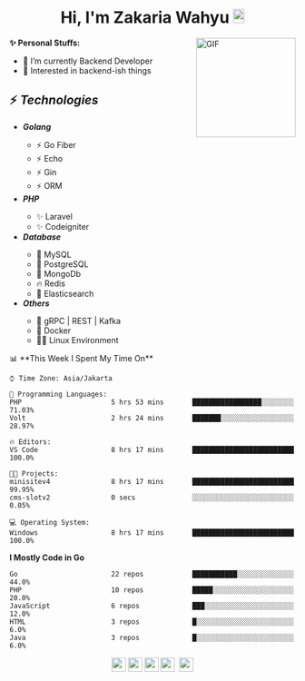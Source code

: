 <h1 align="center">Hi, I'm Zakaria Wahyu <img src="https://github.com/TheDudeThatCode/TheDudeThatCode/blob/master/Assets/Hi.gif" width="20px" height="25px"></h1>

<img align="right" alt="GIF" height="175px" src="https://www.nayakapratama.co.id/wp-content/uploads/2019/07/Website-Maintenance.gif" />

**✨ Personal Stuffs:**
- 🔭 I’m currently Backend Developer
- 🌱 Interested in backend-ish things

<h2>⚡ <i>Technologies</i></h2>
<ul>
<li><strong><i>Golang</i></strong></li>
  <ul>
    <li>⚡ Go Fiber</li>
    <li>⚡ Echo</li>
    <li>⚡ Gin</li>
    <li>⚡ ORM</li>
  </ul>
<li><strong><i>PHP</i></strong></li>
  <ul>
    <li>✨ Laravel</li>
    <li>✨ Codeigniter</li>
  </ul>
<li><strong><i>Database</i></strong></li>
  <ul>
    <li>🐬 MySQL</li>
    <li>🐘 PostgreSQL</li>
    <li>🍃 MongoDb</li>
    <li>🔥 Redis</li>
    <li>🔎 Elasticsearch</li>
  </ul>
  <li><strong><i>Others</i></strong></li>
  <ul>
    <li>💫 gRPC | REST | Kafka</li>
    <li>🐳 Docker</li>
    <li>👨‍💻 Linux Environment</li>
  </ul>
</ul>
<!--START_SECTION:waka-->
📊 **This Week I Spent My Time On** 

```text
⌚︎ Time Zone: Asia/Jakarta

💬 Programming Languages: 
PHP                      5 hrs 53 mins       █████████████████░░░░░░░░   71.03% 
Volt                     2 hrs 24 mins       ███████░░░░░░░░░░░░░░░░░░   28.97%

🔥 Editors: 
VS Code                  8 hrs 17 mins       █████████████████████████   100.0%

🐱‍💻 Projects: 
minisitev4               8 hrs 17 mins       █████████████████████████   99.95% 
cms-slotv2               0 secs              ░░░░░░░░░░░░░░░░░░░░░░░░░   0.05%

💻 Operating System: 
Windows                  8 hrs 17 mins       █████████████████████████   100.0%

```

**I Mostly Code in Go** 

```text
Go                       22 repos            ███████████░░░░░░░░░░░░░░   44.0% 
PHP                      10 repos            █████░░░░░░░░░░░░░░░░░░░░   20.0% 
JavaScript               6 repos             ███░░░░░░░░░░░░░░░░░░░░░░   12.0% 
HTML                     3 repos             █░░░░░░░░░░░░░░░░░░░░░░░░   6.0% 
Java                     3 repos             █░░░░░░░░░░░░░░░░░░░░░░░░   6.0%

```



<!--END_SECTION:waka-->

<p align="center">
<a href="https://www.linkedin.com/in/zakariawahyu" target="_blank"><img src="https://img.shields.io/badge/linkedin-%230077B5.svg?&style=for-the-badge&logo=linkedin&logoColor=white" height=25></a>
<a href="https://medium.com/@zakariawahyu" target="_blank"><img src="https://img.shields.io/badge/Medium-12100E?style=for-the-badge&logo=medium&logoColor=white" height=25></a>
<a href="https://medium.com/@zakariawahyu" target="_blank"><img src="https://img.shields.io/badge/Portfolio-2300843e?style=for-the-badge&logo=About.me&logoColor=white" height=25></a>
<a href="https://www.twitter.com/_zakariawahyu" target="_blank"><img src="https://img.shields.io/badge/twitter-%231DA1F2.svg?&style=for-the-badge&logo=twitter&logoColor=white" height=25></a> 
<a href="https://www.instagram.com/_zakariawahyu" target="_blank"><img src="https://img.shields.io/badge/instagram-%23E4405F.svg?&style=for-the-badge&logo=instagram&logoColor=white" height=25></a>
